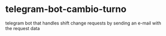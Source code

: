 # telegram-bot-cambio-turno
telegram bot that handles shift change requests by sending an e-mail with the request data
